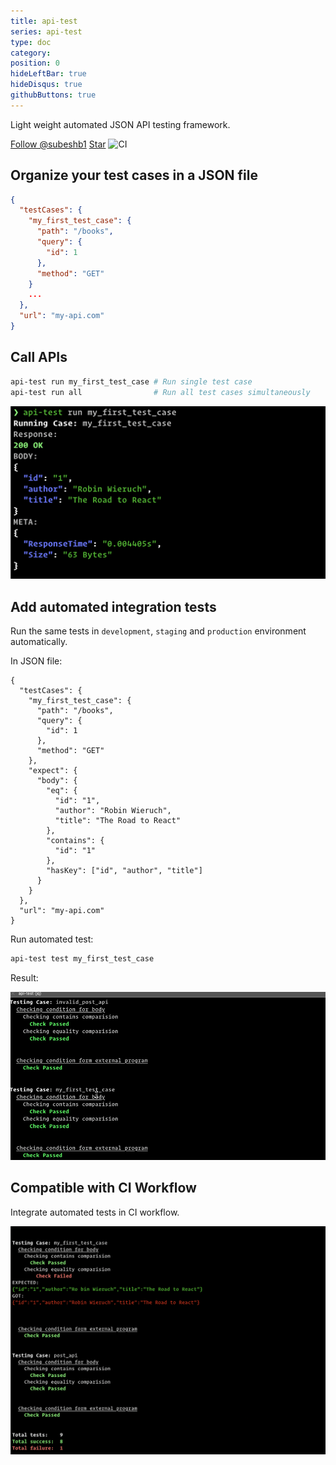 ```yaml
---
title: api-test
series: api-test
type: doc
category:
position: 0
hideLeftBar: true
hideDisqus: true
githubButtons: true
---
```


Light weight automated JSON API testing framework.

<a class="github-button" href="https://github.com/subeshb1" data-color-scheme="no-preference: dark; light: dark; dark: dark;" data-show-count="true" aria-label="Follow @subeshb1 on GitHub">Follow @subeshb1</a>  <a class="github-button" href="https://github.com/subeshb1/api-test" data-color-scheme="no-preference: light; light: light; dark: dark;" data-icon="octicon-star" data-show-count="true" aria-label="Star subeshb1/api-test on GitHub">Star</a>
![CI](https://github.com/subeshb1/api-test/workflows/CI/badge.svg)



## Organize your test cases in a JSON file

```json
{
  "testCases": {
    "my_first_test_case": {
      "path": "/books",
      "query": {
        "id": 1
      },
      "method": "GET"
    }
    ...
  },
  "url": "my-api.com"
}
```

## Call APIs

```sh
api-test run my_first_test_case # Run single test case
api-test run all                # Run all test cases simultaneously
```

![API Response](../../../assets/api-test-run.png)

## Add automated integration tests

Run the same tests in `development`, `staging` and `production` environment automatically.

In JSON file:

```json{10-21}
{
  "testCases": {
    "my_first_test_case": {
      "path": "/books",
      "query": {
        "id": 1
      },
      "method": "GET"
    },
    "expect": {
      "body": {
        "eq": {
          "id": "1",
          "author": "Robin Wieruch",
          "title": "The Road to React"
        },
        "contains": {
          "id": "1"
        },
        "hasKey": ["id", "author", "title"]
      }
    }
  },
  "url": "my-api.com"
}
```

Run automated test:

```sh
api-test test my_first_test_case
```

Result:

![API automated testing](../../../assets/api-test-spec.gif)

## Compatible with CI Workflow

Integrate automated tests in CI workflow.

![Error exit code on failure](../../../assets/api-test-ci.png)
